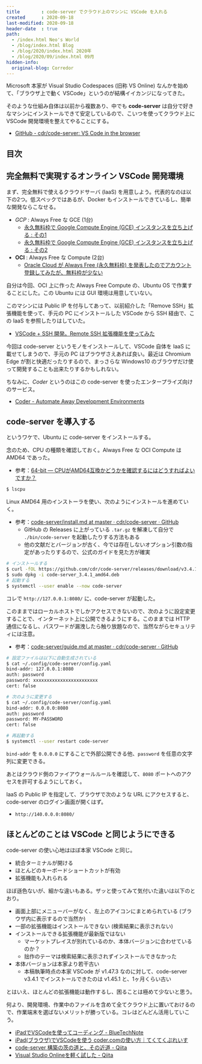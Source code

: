 ```yaml
---
title        : code-server でクラウド上のマシンに VSCode を入れる
created      : 2020-09-18
last-modified: 2020-09-18
header-date  : true
path:
  - /index.html Neo's World
  - /blog/index.html Blog
  - /blog/2020/index.html 2020年
  - /blog/2020/09/index.html 09月
hidden-info:
  original-blog: Corredor
---
```


Microsoft 本家が Visual Studio Codespaces (旧称 VS Online) なんかを始めて、「ブラウザ上で動く VSCode」というのが結構イイカンジになってきた。

そのような仕組み自体は以前から複数あり、中でも **code-server** は自分で好きなマシンにインストールできて安定しているので、こいつを使ってクラウド上に VSCode 開発環境を整えてやることにする。

- [GitHub - cdr/code-server: VS Code in the browser](https://github.com/cdr/code-server)

## 目次

## 完全無料で実現するオンライン VSCode 開発環境

まず、完全無料で使えるクラウドサーバ (IaaS) を用意しよう。代表的なのは以下の2つ。低スペックではあるが、Docker もインストールできているし、簡単な開発ならこなせる。

- _GCP_ : Always Free な GCE (1台)
  - [永久無料枠で Google Compute Engine (GCE) インスタンスを立ち上げる : その1](/blog/2019/08/01-01.html)
  - [永久無料枠で Google Compute Engine (GCE) インスタンスを立ち上げる : その2](/blog/2019/08/02-01.html)
- **OCI** : Always Free な Compute (2台)
  - [Oracle Cloud が Always Free (永久無料枠) を発表したのでアカウント登録してみたが、無料枠が少ない](/blog/2019/10/19-01.html)

自分は今回、OCI 上に作った Always Free Compute の、Ubuntu OS で作業することにした。この Ubuntu には GUI 環境は用意していない。

このマシンには Public IP を付与してあって、以前紹介した「Remove SSH」拡張機能を使って、手元の PC にインストールした VSCode から SSH 経由で、この IaaS を参照したりはしていた。

- [VSCode + SSH 開発。Remote SSH 拡張機能を使ってみた](/blog/2020/06/23-02.html)

今回は code-server というモノをインストールして、VSCode 自体を IaaS に載せてしまうので、手元の PC はブラウザさえあれば良い。最近は Chromium Edge が割と快適だったりするので、まっさらな Windows10 のブラウザだけ使って開発することも出来たりするかもしれない。

ちなみに、_Coder_ というのはこの code-server を使ったエンタープライズ向けのサービス。

- [Coder - Automate Away Development Environments](https://coder.com/)

## code-server を導入する

というワケで、Ubuntu に code-server をインストールする。

念のため、CPU の種類を確認しておく。Always Free な OCI Compute は AMD64 であった。

- 参考：[64-bit — CPUがAMD64互換かどうかを確認するにはどうすればよいですか？](https://www.it-swarm.dev/ja/64-bit/cpu%E3%81%8Camd64%E4%BA%92%E6%8F%9B%E3%81%8B%E3%81%A9%E3%81%86%E3%81%8B%E3%82%92%E7%A2%BA%E8%AA%8D%E3%81%99%E3%82%8B%E3%81%AB%E3%81%AF%E3%81%A9%E3%81%86%E3%81%99%E3%82%8C%E3%81%B0%E3%82%88%E3%81%84%E3%81%A7%E3%81%99%E3%81%8B%EF%BC%9F/959836919/)

```bash
$ lscpu
```

Linux AMD64 用のインストーラを使い、次のようにインストールを進めていく。

- 参考：[code-server/install.md at master · cdr/code-server · GitHub](https://github.com/cdr/code-server/blob/master/doc/install.md)
  - GitHub の Releases に上がっている `.tar.gz` を解凍して自分で `./bin/code-server` を起動したりする方法もある
  - 他の文献だとバージョンが古く、今では存在しないオプション引数の指定があったりするので、公式のガイドを見た方が確実

```bash
# インストールする
$ curl -fOL https://github.com/cdr/code-server/releases/download/v3.4.1/code-server_3.4.1_amd64.deb
$ sudo dpkg -i code-server_3.4.1_amd64.deb
# 起動する
$ systemctl --user enable --now code-server
```

コレで `http://127.0.0.1:8080/` に、code-server が起動した。

このままではローカルホストでしかアクセスできないので、次のように設定変更することで、インターネット上に公開できるようにする。このままでは HTTP 通信になるし、パスワードが漏洩したら触り放題なので、当然ながらセキュリティには注意。

- 参考：[code-server/guide.md at master · cdr/code-server · GitHub](https://github.com/cdr/code-server/blob/master/doc/guide.md)

```bash
# 設定ファイルは以下に自動生成されている
$ cat ~/.config/code-server/config.yaml
bind-addr: 127.0.0.1:8080
auth: password
password: xxxxxxxxxxxxxxxxxxxxxxxx
cert: false

# 次のように変更する
$ cat ~/.config/code-server/config.yaml
bind-addr: 0.0.0.0:8080
auth: password
password: MY-PASSWORD
cert: false

# 再起動する
$ systemctl --user restart code-server
```

`bind-addr` を `0.0.0.0` にすることで外部公開できる他、`password` を任意の文字列に変更できる。

あとはクラウド側のファイアウォールルールを確認して、`8080` ポートへのアクセスを許可するようにしておく。

IaaS の Public IP を指定して、ブラウザで次のような URL にアクセスすると、code-server のログイン画面が開くはず。

- `http://140.0.0.0:8080/`

## ほとんどのことは VSCode と同じようにできる

code-server の使い心地はほぼ本家 VSCode と同じ。

- 統合ターミナルが開ける
- ほとんどのキーボードショートカットが有効
- 拡張機能も入れられる

ほぼ遜色ないが、細かな違いもある。ザッと使ってみて気付いた違いは以下のとおり。

- 画面上部にメニューバーがなく、左上のアイコンにまとめられている (ブラウザ内に表示するので当然か)
- 一部の拡張機能はインストールできない (検索結果に表示されない)
- インストールできる拡張機能が最新版ではない
  - マーケットプレイスが別れているのか、本体バージョンに合わせているのか？
  - 拙作のテーマは検索結果に表示されずインストールできなかった
- 本体バージョンは本家より若干古い
  - 本稿執筆時点の本家 VSCode が v1.47.3 なのに対して、code-server v3.4.1 でインストールできたのは v1.45.1 と、1ヶ月くらい古い

とはいえ、ほとんどの拡張機能は動作するし、困ることは極めて少ないと思う。

何より、開発環境、作業中のファイルを含めて全てクラウド上に置いておけるので、作業端末を選ばないメリットが勝っている。コレはどんどん活用していこう。

- [iPadでVSCodeを使ってコーディング - BlueTechNote](https://bbbbruno.qrunch.io/entries/tBecFxKi2MEBMWbS)
- [iPad(ブラウザ)でVSCodeを使う coder.comの使い方｜てくてくぷれいす](https://murabitoleg.com/ipad-vscode/)
- [code-server 構築の茨の道と、その近道 - Qiita](https://qiita.com/cognitom/items/6d8af8a71552ec9c6212)
- [Visual Studio Onlineを軽く試した - Qiita](https://qiita.com/Miracle-T-Shirt09/items/bad5c3915d9853d1033c)
